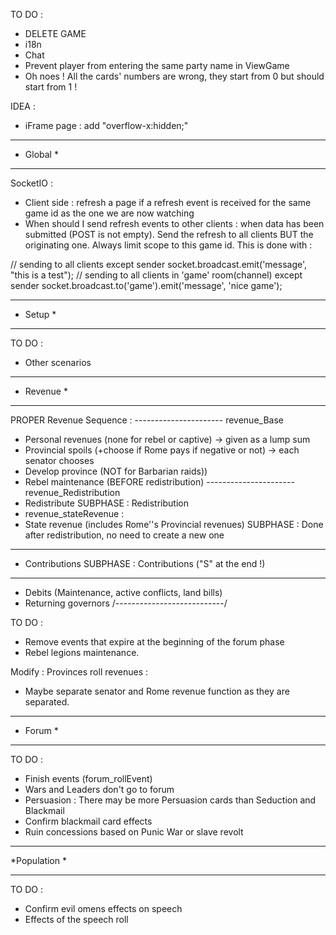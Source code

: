 TO DO :
- DELETE GAME
- i18n
- Chat
- Prevent player from entering the same party name in ViewGame
- Oh noes ! All the cards' numbers are wrong, they start from 0 but should start from 1 !

IDEA :
* iFrame page : add "overflow-x:hidden;"

*************
*  Global   *
*************

SocketIO :
- Client side : refresh a page if a refresh event is received for the same game id as the one we are now watching
- When should I send refresh events to other clients : when data has been submitted (POST is not empty).
Send the refresh to all clients BUT the originating one. Always limit scope to this game id.
This is done with :


// sending to all clients except sender
socket.broadcast.emit('message', "this is a test");
// sending to all clients in 'game' room(channel) except sender
socket.broadcast.to('game').emit('message', 'nice game');

*************
*   Setup   *
*************

TO DO :
- Other scenarios

*************
*  Revenue  *
*************

PROPER Revenue Sequence :
---------------------- revenue_Base
- Personal revenues (none for rebel or captive) -> given as a lump sum
- Provincial spoils (+choose if Rome pays if negative or not) -> each senator chooses
- Develop province (NOT for Barbarian raids))
- Rebel maintenance (BEFORE redistribution)
---------------------- revenue_Redistribution
- Redistribute SUBPHASE : Redistribution
- revenue_stateRevenue :
- State revenue (includes Rome''s Provincial revenues) SUBPHASE : Done after redistribution, no need to create a new one
----------------------
- Contributions SUBPHASE : Contributions ("S" at the end !)
----------------------
- Debits (Maintenance, active conflicts, land bills)
- Returning governors
/---------------------------/

TO DO :
- Remove events that expire at the beginning of the forum phase
- Rebel legions maintenance.

Modify : Provinces roll revenues :
- Maybe separate senator and Rome revenue function as they are separated.

*************
*   Forum   *
*************

TO DO :
- Finish events (forum_rollEvent)
- Wars and Leaders don't go to forum
- Persuasion : There may be more Persuasion cards than Seduction and Blackmail
- Confirm blackmail card effects
- Ruin concessions based on Punic War or slave revolt

*************
*Population *
*************

TO DO :
- Confirm evil omens effects on speech
- Effects of the speech roll